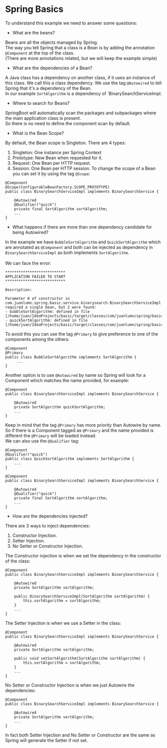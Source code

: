 # Spring Basics

To understand this example we need to answer some questions:

* What are the beans?

Beans are all the objects managed by Spring.<br />
The way you tell Spring that a class is a Bean is by adding the annotation `@Component` at the top of the class.<br />
(There are more annotations related, but we will keep the example simple)  

* What are the dependencies of a Bean?

A Java class has a dependency on another class, if it uses an instance of this class. We call this a class dependency. We use the tag `@Autowired` to tell Spring that it's a dependency of the Bean.<br />
In our example `SortAlgorithm` is a dependency of `BinarySearchServiceImpl. 

* Where to search for Beans?

SpringBoot will automatically scan the packages and subpackages where the main application class is present.<br />
So there is no need to define the component scan by default.

* What is the Bean Scope?

By default, the Bean scope is Singleton. There are 4 types:
1. Singleton: One instance per Spring Context
2. Prototype: New Bean when requested for it.
3. Request: One Bean per HTTP request.
4. Session: One Bean per HTTP session.
To change the scope of a Bean you can set it by using the tag `@Scope`:
```
@Component
@Scope(ConfigurableBeanFactory.SCOPE_PROTOTYPE)
public class BinarySearchServiceImpl implements BinarySearchService {

    @Autowired
    @Qualifier("quick")
    private final SortAlgorithm sortAlgorithm;
    ...
}
```

* What happens if there are more than one dependency candidate for being Autowired?

In the example we have `BubbleSortAlgorithm` and `QuickSortAlgorithm` which are annotated as `@Component` and both can be injected as dependency in `BinarySearchServiceImpl` as both implements `SortAlgorithm`.
<br />
<br />
We can face the error: 
```
***************************
APPLICATION FAILED TO START
***************************

Description:

Parameter 0 of constructor in com.juanlumn.spring.basic.service.binarysearch.BinarySearchServiceImpl required a single bean, but 2 were found:
- bubbleSortAlgorithm: defined in file [/home/juan/IdeaProjects/basic/target/classes/com/juanlumn/spring/basic/service/sort/BubbleSortAlgorithm.class]
- quickSortAlgorithm: defined in file [/home/juan/IdeaProjects/basic/target/classes/com/juanlumn/spring/basic/service/sort/QuickSortAlgorithm.class]
```
To avoid this you can use the tag `@Primary` to give preference to one of the components among the others:
```
@Component
@Primary
public class BubbleSortAlgorithm implements SortAlgorithm {
     ...
}
```
Another option is to use `@Autowired` by name so Spring will look for a Component which matches the name provided, for example:
```
@Component
public class BinarySearchServiceImpl implements BinarySearchService {

    @Autowired
    private SortAlgorithm quickSortAlgorithm;
    ...
}
```
Keep in mind that the tag `@Primary` has more priority than Autowire by name. So if there is a Component tagged as `@Primary` and the name provided is different the `@Primary` will be loaded instead.<br />
We can also use the `@Qualifier` tag:
```
@Component
@Qualifier("quick")
public class QuickSortAlgorithm implements SortAlgorithm {
    ...
}

@Component
public class BinarySearchServiceImpl implements BinarySearchService {

    @Autowired
    @Qualifier("quick")
    private final SortAlgorithm sortAlgorithm;
    ...
}
```

* How are the dependencies injected?

There are 3 ways to inject dependencies:
1. Constructor Injection.
2. Setter Injection.
3. No Setter or Constructor Injection.

The Constructor injection is when we set the dependency in the constructor of the class:
```
@Component
public class BinarySearchServiceImpl implements BinarySearchService {

    @Autowired
    private SortAlgorithm sortAlgorithm;

    public BinarySearchServiceImpl(SortAlgorithm sortAlgorithm) {
        this.sortAlgorithm = sortAlgorithm;
    }
    ...
}
```
The Setter Injection is when we use a Setter in the class:
```
@Component
public class BinarySearchServiceImpl implements BinarySearchService {

    @Autowired
    private SortAlgorithm sortAlgorithm;

    public void setSortAlgorithm(SortAlgorithm sortAlgorithm) {
        this.sortAlgorithm = sortAlgorithm;
    }
    ...
}
```
No Setter or Constructor Injection is when we just Autowire the dependencies:
```
@Component
public class BinarySearchServiceImpl implements BinarySearchService {

    @Autowired
    private SortAlgorithm sortAlgorithm;
    ...
}
```
In fact both Setter Injection and No Setter or Constructor are the same as Spring will generate the Setter if not set.